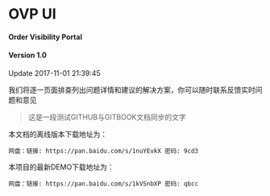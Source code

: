 # OVP UI

#### Order Visibility Portal

#### Version 1.0

Update 2017-11-01 21:39:45

我们将逐一页面排查列出问题详情和建议的解决方案，你可以随时联系反馈实时问题和意见

> 这是一段测试GITHUB与GITBOOK文档同步的文字

本文档的离线版本下载地址为：

```
网盘：链接: https://pan.baidu.com/s/1nuYEvkX 密码: 9cd3
```

本项目的最新DEMO下载地址为：

```
网盘：链接: https://pan.baidu.com/s/1kVSnbXP 密码: qbcc
```



